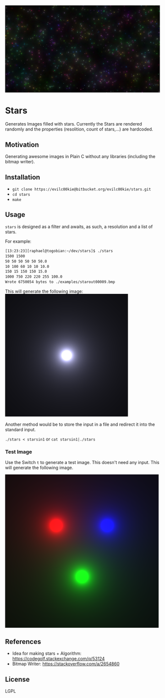 ![Image filled with a lot of Stars](examples/readme_title_image.png)
# Stars

Generates Images filled with stars. Currently the Stars are rendered randomly and the properties (resolition, count of stars,...) are hardcoded.

## Motivation

Generating awesome images in Plain C without any libraries (including the bitmap writer).

## Installation

- `git clone https://evilc00kie@bitbucket.org/evilc00kie/stars.git`
- `cd stars`
- `make`

## Usage

`stars` is designed as a filter and awaits, as such, a resolution and a list of stars.

For example:
```bash
[13:23:23][raphael@togobian:~/dev/stars]$ ./stars
1500 1500
50 50 50 50 50 50.0
10 100 60 10 10 10.0
150 15 150 150 15.0
1000 750 220 220 255 100.0
Wrote 6750054 bytes to ./examples/starout00009.bmp
```

This will generate the following image:
![Example Image with single star in the center](./examples/readme_title_image3.png)

Another method would be to store the input in a file and redirect it into the
standard input.

`./stars < starsin1` or `cat starsin1|./stars`


### Test Image

Use the Switch `t` to generate a test image. This doesn't need any input.
This will generate the following image.

![Test Image](examples/readme_title_image2.png)

## References

- Idea for making stars + Algorithm: https://codegolf.stackexchange.com/q/53124
- Bitmap Writer: https://stackoverflow.com/a/2654860

## License
LGPL
